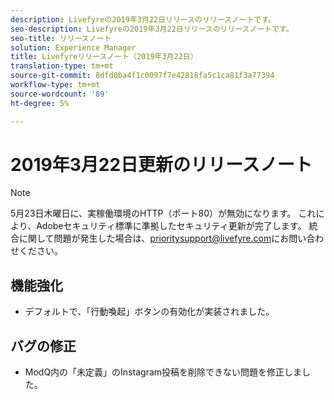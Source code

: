 ```yaml
---
description: Livefyreの2019年3月22日リリースのリリースノートです。
seo-description: Livefyreの2019年3月22日リリースのリリースノートです。
seo-title: リリースノート
solution: Experience Manager
title: Livefyreリリースノート（2019年3月22日）
translation-type: tm+mt
source-git-commit: 8dfd0ba4f1c0097f7e42818fa5c1ca81f3a77394
workflow-type: tm+mt
source-wordcount: '89'
ht-degree: 5%

---
```



# 2019年3月22日更新のリリースノート

>[!NOTE]
>
>5月23日木曜日に、実稼働環境のHTTP（ポート80）が無効になります。  これにより、Adobeセキュリティ標準に準拠したセキュリティ更新が完了します。  統合に関して問題が発生した場合は、[prioritysupport@livefyre.com](mailto:prioritysupport@livefyre.com)にお問い合わせください。

## 機能強化

* デフォルトで、「行動喚起」ボタンの有効化が実装されました。


## バグの修正

* ModQ内の「未定義」のInstagram投稿を削除できない問題を修正しました。
